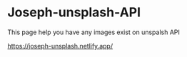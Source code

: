 # Joseph-unsplash-API
This page help you have any images exist on unspalsh API


https://joseph-unsplash.netlify.app/